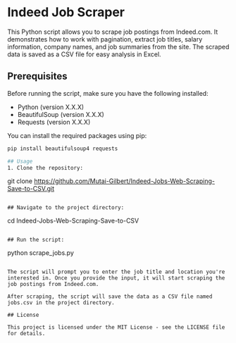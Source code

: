 # Indeed Job Scraper

This Python script allows you to scrape job postings from Indeed.com. It demonstrates how to work with pagination, extract job titles, salary information, company names, and job summaries from the site. The scraped data is saved as a CSV file for easy analysis in Excel.

## Prerequisites

Before running the script, make sure you have the following installed:

- Python (version X.X.X)
- BeautifulSoup (version X.X.X)
- Requests (version X.X.X)

You can install the required packages using pip:

```bash
pip install beautifulsoup4 requests

## Usage
1. Clone the repository:
```
git clone https://github.com/Mutai-Gilbert/Indeed-Jobs-Web-Scraping-Save-to-CSV.git

```

## Navigate to the project directory:
```
cd Indeed-Jobs-Web-Scraping-Save-to-CSV

```

## Run the script:

```
python scrape_jobs.py

```

The script will prompt you to enter the job title and location you're interested in. Once you provide the input, it will start scraping the job postings from Indeed.com.

After scraping, the script will save the data as a CSV file named jobs.csv in the project directory.

## License

This project is licensed under the MIT License - see the LICENSE file for details.

